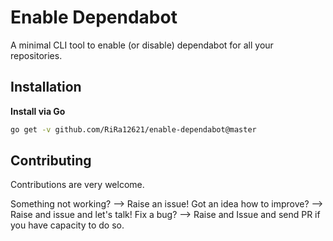 # Enable Dependabot
A minimal CLI tool to enable (or disable) dependabot for all your repositories.

## Installation

**Install via Go**
```bash
go get -v github.com/RiRa12621/enable-dependabot@master
```

## Contributing

Contributions are very welcome.

Something not working? --> Raise an issue!
Got an idea how to improve? --> Raise and issue and let's talk!
Fix a bug? --> Raise and Issue and send PR if you have capacity to do so.

